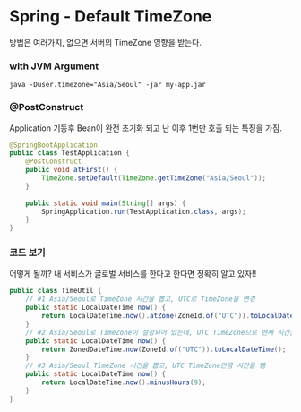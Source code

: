 # Spring - Default TimeZone
방법은 여러가지, 없으면 서버의 TimeZone 영향을 받는다.

### with JVM Argument
```shell
java -Duser.timezone="Asia/Seoul" -jar my-app.jar
```

### @PostConstruct
Application 기동후 Bean이 완전 초기화 되고 난 이후 1번만 호출 되는 특징을 가짐. 

```java
@SpringBootApplication
public class TestApplication {
    @PostConstruct
    public void atFirst() {
        TimeZone.setDefault(TimeZone.getTimeZone("Asia/Seoul"));
    }
    
    public static void main(String[] args) {
        SpringApplication.run(TestApplication.class, args);
    }
}
```

### 코드 보기
어떻게 될까? 내 서비스가 글로벌 서비스를 한다고 한다면 정확히 알고 있자!!
```java
public class TimeUtil {
    // #1 Asia/Seoul로 TimeZone 시간을 뽑고, UTC로 TimeZone을 변경
    public static LocalDateTime now() {
        return LocalDateTime.now().atZone(ZoneId.of("UTC")).toLocalDateTime();
    }
    // #2 Asia/Seoul로 TimeZone이 설정되어 있는데, UTC TimeZone으로 현재 시간을 뽑음
    public static LocalDateTime now() {
        return ZonedDateTime.now(ZoneId.of("UTC")).toLocalDateTime();
    }
    // #3 Asia/Seoul TimeZone 시간을 뽑고, UTC TimeZone만큼 시간을 뺌
    public static LocalDateTime now() {
        return LocalDateTime.now().minusHours(9);
    }
}
```